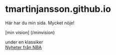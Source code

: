 # tmartinjansson.github.io

Här har du min sida. Mycket nöje!

[min vision] (/minvision)

under en klassiker<br>
<a href="https://basketball.realgm.com">Nyheter från NBA</a>
